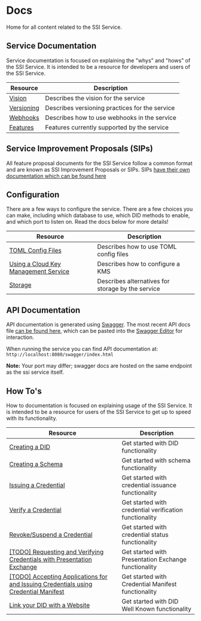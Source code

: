 # Docs

Home for all content related to the SSI Service.

## Service Documentation

Service documentation is focused on explaining the "whys" and "hows" of the SSI Service. It is intended to be a
resource for developers and users of the SSI Service.

| Resource                                                                                     | Description                                       |
|----------------------------------------------------------------------------------------------|---------------------------------------------------|
| [Vision](https://github.com/TBD54566975/ssi-service/blob/main/doc/service/vision.md)         | Describes the vision for the service              |
| [Versioning](https://github.com/TBD54566975/ssi-service/blob/main/doc/service/versioning.md) | Describes versioning practices for the service    |
| [Webhooks](https://github.com/TBD54566975/ssi-service/blob/main/doc/service/webhook.md)      | Describes how to use webhooks in the service      |
| [Features](https://github.com/TBD54566975/ssi-service/blob/main/doc/service/features.md)     | Features currently supported by the service       |

## Service Improvement Proposals (SIPs)

All feature proposal documents for the SSI Service follow a common format and are known as SSI Improvement Proposals or
SIPs. SIPs [have their own documentation which can be found here](https://github.com/TBD54566975/ssi-service/blob/main/doc/sip/README.md)

## Configuration

There are a few ways to configure the service. There are a few choices you can make, including which database to use,
which DID methods to enable, and which port to listen on. Read the docs below for more details!

| Resource                                                                                                   | Description                            |
|------------------------------------------------------------------------------------------------------------|----------------------------------------|
| [TOML Config Files](https://github.com/TBD54566975/ssi-service/blob/main/doc/config/toml.md)                   | Describes how to use TOML config files |
| [Using a Cloud Key Management Service](https://github.com/TBD54566975/ssi-service/blob/main/doc/config/kms.md) | Describes how to configure a KMS       |
| [Storage](https://github.com/TBD54566975/ssi-service/blob/main/doc/service/storage.md)       | Describes alternatives for storage by the service |

## API Documentation

API documentation is generated using [Swagger](https://swagger.io/). The most recent API docs file [can be found here](doc/swagger.yaml), which can be pasted into the [Swagger Editor](https://editor.swagger.io/) for interaction.

When running the service you can find API documentation at: `http://localhost:8080/swagger/index.html`

**Note:** Your port may differ; swagger docs are hosted on the same endpoint as the ssi service itself.

## How To's

How to documentation is focused on explaining usage of the SSI Service. It is intended to be a resource for users of
the SSI Service to get up to speed with its functionality.

| Resource                                                                                                                                     | Description                                            |
|----------------------------------------------------------------------------------------------------------------------------------------------|--------------------------------------------------------|
| [Creating a DID](https://github.com/TBD54566975/ssi-service/blob/main/doc/howto/credential.md)                                               | Get started with DID functionality                     |
| [Creating a Schema](https://github.com/TBD54566975/ssi-service/blob/main/doc/howto/schema.md)                                                | Get started with schema functionality                  |
| [Issuing a Credential](https://github.com/TBD54566975/ssi-service/blob/main/doc/howto/credential.md)                                         | Get started with credential issuance functionality     |
| [Verify a Credential](https://github.com/TBD54566975/ssi-service/blob/main/doc/howto/verification.md)                                         | Get started with credential verification functionality  |
| [Revoke/Suspend a Credential](https://github.com/TBD54566975/ssi-service/blob/main/doc/howto/status.md)                                      | Get started with credential status functionality       |
| [[TODO] Requesting and Verifying Credentials with Presentation Exchange](https://github.com/TBD54566975/ssi-service/issues/606)              | Get started with Presentation Exchange functionality   |
| [[TODO] Accepting Applications for and Issuing Credentials using Credential Manifest](https://github.com/TBD54566975/ssi-service/issues/606) | Get started with Credential Manifest functionality     |
| [Link your DID with a Website](./howto/wellknown.md)                                                                                         | Get started with DID Well Known functionality          |


